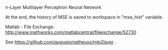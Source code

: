 n-Layer Multilayer Perceptron Neural Network

At the end, the history of MSE is saved to workspace in "mse_hist" variable.


Matlab - File Exchange: http://www.mathworks.com/matlabcentral/fileexchange/52730

See https://github.com/augustomatheuss/mlp2layer .
